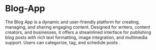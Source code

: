 ﻿# Blog-App   
The Blog App is a dynamic and user-friendly platform for creating, managing, and sharing engaging content. Designed for writers, content creators, and businesses, it offers a streamlined interface for publishing blog posts with rich text formatting, image integration, and multimedia support. Users can categorize, tag, and schedule posts .
